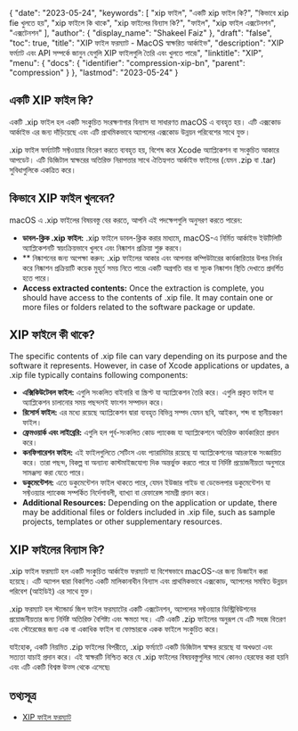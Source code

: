 {
  "date": "2023-05-24",
  "keywords": [
"xip ফাইল",
"একটি xip ফাইল কি?",
"কিভাবে xip fie খুলতে হয়",
"xip ফাইলে কি থাকে",
"xip ফাইলের বিন্যাস কি?",
"ফাইল",
"xip ফাইল এক্সটেনশন",
"এক্সটেনশন"
],
  "author": {
    "display_name": "Shakeel Faiz"
},
  "draft": "false",
  "toc": true,
  "title": "XIP ফাইল ফরম্যাট - MacOS স্বাক্ষরিত আর্কাইভ",
  "description": "XIP ফর্ম্যাট এবং API সম্পর্কে জানুন যেগুলি XIP ফাইলগুলি তৈরি এবং খুলতে পারে৷",
  "linktitle": "XIP",
  "menu": {
    "docs": {
      "identifier": "compression-xip-bn",
      "parent": "compression"
}
},
  "lastmod": "2023-05-24"
}

## একটি XIP ফাইল কি?

একটি .xip ফাইল হল একটি সংকুচিত সংরক্ষণাগার বিন্যাস যা সাধারণত macOS এ ব্যবহৃত হয়। এটি এক্সকোড আর্কাইভ এর জন্য দাঁড়িয়েছে এবং এটি প্রাথমিকভাবে অ্যাপলের এক্সকোড উন্নয়ন পরিবেশের সাথে যুক্ত।

.xip ফাইল ফর্ম্যাটটি সফ্টওয়্যার বিতরণ করতে ব্যবহৃত হয়, বিশেষ করে Xcode অ্যাপ্লিকেশন বা সংকুচিত আকারে আপডেট। এটি ডিজিটাল স্বাক্ষরের অতিরিক্ত নিরাপত্তার সাথে ঐতিহ্যগত আর্কাইভ ফাইলের (যেমন .zip বা .tar) সুবিধাগুলিকে একত্রিত করে।

## কিভাবে XIP ফাইল খুলবেন?

macOS এ .xip ফাইলের বিষয়বস্তু বের করতে, আপনি এই পদক্ষেপগুলি অনুসরণ করতে পারেন:

- **ডাবল-ক্লিক .xip ফাইল:** .xip ফাইলে ডাবল-ক্লিক করার মাধ্যমে, macOS-এ নির্মিত আর্কাইভ ইউটিলিটি অ্যাপ্লিকেশনটি স্বয়ংক্রিয়ভাবে খুলবে এবং নিষ্কাশন প্রক্রিয়া শুরু করবে।
- ** নিষ্কাশনের জন্য অপেক্ষা করুন: .xip ফাইলের আকার এবং আপনার কম্পিউটারের কার্যকারিতার উপর নির্ভর করে নিষ্কাশন প্রক্রিয়াটি কয়েক মুহূর্ত সময় নিতে পারে৷ একটি অগ্রগতি বার বা সূচক নিষ্কাশন স্থিতি দেখাতে প্রদর্শিত হতে পারে।
- **Access extracted contents:** Once the extraction is complete, you should have access to the contents of .xip file. It may contain one or more files or folders related to the software package or update.

## XIP ফাইলে কী থাকে?

The specific contents of .xip file can vary depending on its purpose and the software it represents. However, in case of Xcode applications or updates, a .xip file typically contains following components:

- **এক্সিকিউটেবল ফাইল:** এগুলি সংকলিত বাইনারি বা স্ক্রিপ্ট যা অ্যাপ্লিকেশন তৈরি করে। এগুলি প্রকৃত ফাইল যা অ্যাপ্লিকেশন চালানোর সময় পছন্দসই ফাংশন সম্পাদন করে।
- **রিসোর্স ফাইল:** এর মধ্যে রয়েছে অ্যাপ্লিকেশন দ্বারা ব্যবহৃত বিভিন্ন সম্পদ যেমন ছবি, আইকন, শব্দ বা স্থানীয়করণ ফাইল।
- **ফ্রেমওয়ার্ক এবং লাইব্রেরি:** এগুলি হল পূর্ব-সংকলিত কোড প্যাকেজ যা অ্যাপ্লিকেশনে অতিরিক্ত কার্যকারিতা প্রদান করে।
- **কনফিগারেশন ফাইল:** এই ফাইলগুলিতে সেটিংস এবং প্যারামিটার রয়েছে যা অ্যাপ্লিকেশনের আচরণকে সংজ্ঞায়িত করে। তারা পছন্দ, বিকল্প বা অন্যান্য কাস্টমাইজযোগ্য দিক অন্তর্ভুক্ত করতে পারে যা নির্দিষ্ট প্রয়োজনীয়তা অনুসারে সামঞ্জস্য করা যেতে পারে।
- **ডকুমেন্টেশন:** এতে ডকুমেন্টেশন ফাইল থাকতে পারে, যেমন ইউজার গাইড বা ডেভেলপার ডকুমেন্টেশন যা সফ্টওয়্যার প্যাকেজ সম্পর্কিত নির্দেশাবলী, ব্যাখ্যা বা রেফারেন্স সামগ্রী প্রদান করে।
- **Additional Resources:** Depending on the application or update, there may be additional files or folders included in .xip file, such as sample projects, templates or other supplementary resources.

## XIP ফাইলের বিন্যাস কি?

.xip ফাইল ফরম্যাট হল একটি সংকুচিত আর্কাইভ ফরম্যাট যা বিশেষভাবে macOS-এর জন্য ডিজাইন করা হয়েছে। এটি অ্যাপল দ্বারা বিকাশিত একটি মালিকানাধীন বিন্যাস এবং প্রাথমিকভাবে এক্সকোড, অ্যাপলের সমন্বিত উন্নয়ন পরিবেশ (আইডিই) এর সাথে যুক্ত।

.xip ফরম্যাট হল স্ট্যান্ডার্ড জিপ ফাইল ফরম্যাটের একটি এক্সটেনশন, অ্যাপলের সফ্টওয়্যার ডিস্ট্রিবিউশনের প্রয়োজনীয়তার জন্য নির্দিষ্ট অতিরিক্ত বৈশিষ্ট্য এবং ক্ষমতা সহ। এটি একটি .zip ফাইলের অনুরূপ যে এটি সহজ বিতরণ এবং স্টোরেজের জন্য এক বা একাধিক ফাইল বা ফোল্ডারকে একক ফাইলে সংকুচিত করে।

যাইহোক, একটি নিয়মিত .zip ফাইলের বিপরীতে, .xip ফর্ম্যাটে একটি ডিজিটাল স্বাক্ষর রয়েছে যা অখণ্ডতা এবং সত্যতা যাচাই প্রদান করে। এই স্বাক্ষরটি নিশ্চিত করে যে .xip ফাইলের বিষয়বস্তুগুলির সাথে কোনও হেরফের করা হয়নি এবং এটি একটি বিশ্বস্ত উত্স থেকে এসেছে৷

## তথ্যসূত্র
* [XIP ফাইল ফরম্যাট](https://en.wikipedia.org/wiki/.XIP)


